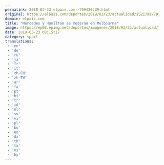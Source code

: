 ```yaml
---
permalink: 2018-03-23-elpais.com--709430239.html
original: https://elpais.com/deportes/2018/03/23/actualidad/1521791779_569666.html#?ref=rss&format=simple&link=link
domain: elpais.com
title: "Mercedes y Hamilton se moderan en Melbourne"
image: https://ep00.epimg.net/deportes/imagenes/2018/03/23/actualidad/1521791779_569666_1521791873_rrss_normal.jpg
date: 2018-03-23 08:15:17
category: sport
translations: 
 - 'en'
 - 'de'
 - 'ru'
 - 'ja'
 - 'fr'
 - 'it'
 - 'zh-CN'
 - 'zh-TW'
 - 'ar'
 - 'fa'
 - 'pt'
 - 'hi'
 - 'tr'
 - 'id'
 - 'nl'
 - 'sv'
 - 'vi'
 - 'pl'
 - 'ko'
 - 'no'
 - 'da'
 - 'th'
 - 'ta'
 - 'ms'
 - 'hy'
---
```


